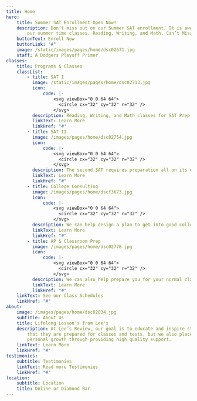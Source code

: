 ```yaml
---
title: Home
hero:
    title: Summer SAT Enrollment Open Now!
    description: Don’t miss out on our Summer SAT enrollment. It is awesome. we love
        our summer time classes. Reading, Writing, and Math. Can’t Miss!
    buttonText: Enroll Now
    buttonLink: "#"
    image: /static/images/pages/home/dsc02671.jpg
    staff: A Dodgers Playoff Primer
classes:
    title: Programs & Classes
    classList:
        - title: SAT I
          image: /static/images/pages/home/dsc02713.jpg
          icon:
              code: |-
                  <svg viewBox="0 0 64 64">
                    <circle cx="32" cy="32" r="32" />
                  </svg>
          description: Reading, Writing, and Math classes for SAT Prep!
          linkText: Learn More
          linkHref: "#"
        - title: SAT II
          image: /images/pages/home/dsc02754.jpg
          icon:
              code: |-
                  <svg viewBox="0 0 64 64">
                    <circle cx="32" cy="32" r="32" />
                  </svg>
          description: The second SAT requires preparation all on its own
          linkText: Learn More
          linkHref: "#"
        - title: College Consulting
          image: /images/pages/home/dscf3673.jpg
          icon:
              code: |-
                  <svg viewBox="0 0 64 64">
                    <circle cx="32" cy="32" r="32" />
                  </svg>
          description: We can help design a plan to get into good colleges!
          linkText: Learn More
          linkHref: "#"
        - title: AP & Classroom Prep
          image: /images/pages/home/dsc02778.jpg
          icon:
              code: |-
                  <svg viewBox="0 0 64 64">
                    <circle cx="32" cy="32" r="32" />
                  </svg>
          description: We can also help prepare you for your normal classes, AP and otherwise!
          linkText: Learn More
          linkHref: "#"
    linkText: See our Class Schedules
    linkHref: "#"
about:
    image: /images/pages/home/dsc02834.jpg
    subtitle: About Us
    title: Lifelong Lesson's from Lee's
    description: At Lee’s Review, our goal is to educate and inspire students so
        that they are prepared for classes and tests, but we also place emphasis on
        personal growth through providing high quality support.
    linkText: Learn More
    linkHref: "#"
testimonies:
    subtitle: Testimonies
    linkText: Read more Testimonies
    linkHref: "#"
location:
    subtitle: Location
    title: Online or Diamond Bar
---
```

